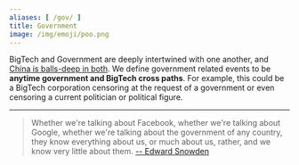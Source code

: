 ```yaml
---
aliases: [ /gov/ ]
title: Government
image: /img/emoji/poo.png
---
```


BigTech and Government are deeply intertwined with one another, and [China is
balls-deep in both](/tags/china/). We define government related events to be
**anytime government and BigTech cross paths**. For example, this could be a
BigTech corporation censoring at the request of a government or even censoring
a current politician or political figure.

---

> Whether we're talking about Facebook, whether we're talking about Google,
> whether we're talking about the government of any country, they know
> everything about us, or much about us, rather, and we know very little about
> them. [-- Edward Snowden](https://youtu.be/efs3QRr8LWw?t=5620)

